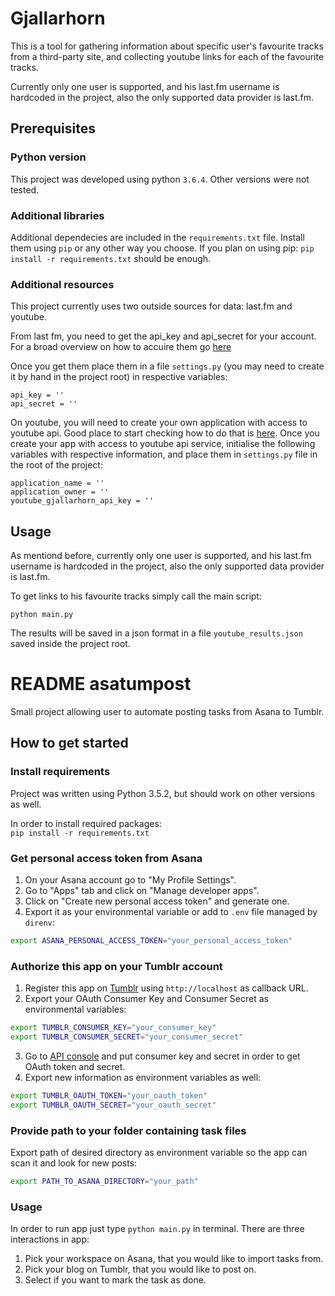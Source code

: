 # Gjallarhorn

This is a tool for gathering information about specific user's favourite tracks from a third-party site,
and collecting youtube links for each of the favourite tracks.

Currently only one user is supported, and his last.fm username is hardcoded in the project, also the only supported data provider is last.fm.

## Prerequisites

### Python version

This project was developed using python `3.6.4`. Other versions were not tested.

### Additional libraries

Additional dependecies are included in the `requirements.txt` file. Install them using `pip` or any other way you choose.
If you plan on using pip: `pip install -r requirements.txt` should be enough.

### Additional resources

This project currently uses two outside sources for data: last.fm and youtube.

From last fm, you need to get the api_key and api_secret for your account.
For a broad overview on how to accuire them go [here](https://www.last.fm/api/authentication)

Once you get them place them in a file `settings.py` (you may need to create it by hand in the project root) in respective variables:

    api_key = ''
    api_secret = ''

On youtube, you will need to create your own application with access to youtube api. Good place to start checking how to do that
is [here](https://developers.google.com/youtube/v3/). Once you create your app with access to youtube api service,
initialise the following variables with respective information, and place them in `settings.py` file in the root of the project:

    application_name = ''
    application_owner = ''
    youtube_gjallarhorn_api_key = ''

## Usage

As mentiond before, currently only one user is supported, and his last.fm username is hardcoded in the project,
also the only supported data provider is last.fm.

To get links to his favourite tracks simply call the main script:

`python main.py`

The results will be saved in a json format in a file `youtube_results.json` saved inside the project root.

# README asatumpost

Small project allowing user to automate posting tasks from Asana to Tumblr.

## How to get started

### Install requirements

Project was written using Python 3.5.2, but should work on other versions as well.

In order to install required packages:  
`pip install -r requirements.txt`

### Get personal access token from Asana

1. On your Asana account go to "My Profile Settings".
2. Go to "Apps" tab and click on "Manage developer apps".
3. Click on "Create new personal access token" and generate one.
4. Export it as your environmental variable or add to `.env` file managed by
   `direnv`:  
```bash
export ASANA_PERSONAL_ACCESS_TOKEN="your_personal_access_token"
```

### Authorize this app on your Tumblr account

1. Register this app on [Tumblr](https://www.tumblr.com/oauth/apps)
using `http://localhost` as callback URL.
2. Export your OAuth Consumer Key and Consumer Secret as environmental
variables:  
```bash
export TUMBLR_CONSUMER_KEY="your_consumer_key"
export TUMBLR_CONSUMER_SECRET="your_consumer_secret"
```
3. Go to [API console](https://api.tumblr.com/console) and put consumer
key and secret in order to get OAuth token and secret.
4. Export new information as environment variables as well:  
```bash
export TUMBLR_OAUTH_TOKEN="your_oauth_token"
export TUMBLR_OAUTH_SECRET="your_oauth_secret"
```

### Provide path to your folder containing task files

Export path of desired directory as environment variable so the app can
scan it and look for new posts:
```bash
export PATH_TO_ASANA_DIRECTORY="your_path"
```

### Usage

In order to run app just type `python main.py` in terminal.
There are three interactions in app:
1. Pick your workspace on Asana, that you would like to import
tasks from.
2. Pick your blog on Tumblr, that you would like to post on.
3. Select if you want to mark the task as done.
